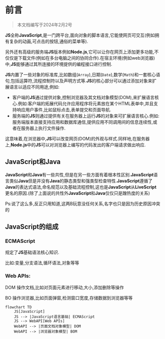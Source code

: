 # 前言

> 本文档编写于2024年2月2号

**JS**全称**JavaScript**,是一门跨平台,面向对象的脚本语言,它能使网页可交互(例如拥有复杂的动画,可点击的按钮,通俗的菜单等).

另外还有高级的服务端**JS**版本例如**Node.js**,它可以让你在网页上添加更多功能,不仅仅是下载文件(例如在多台电脑之间的协同合作).在宿主环境(例如web浏览器)中,**JS**能够通过其所连接的环境提供的编程接口进行控制.

**JS**内置了一些对象的标准库,比如数组(`Array`),日期(`Date`),数学(`Math`)和一套核心语句,包括运算符,流程控制符以及声明方式等.**JS**的核心部分可以通过添加对象来扩展语言以适应不同用途,例如:

* 客户端的**JS**通过提供对象,控制浏览器及其文档对象模型(DOM),来扩展语言核心.例如:客户端的拓展代码允许应用程序将元素放在某个HTML表单中,并且支持响应用户事件,比如鼠标点击,表单提交和页面导航.
* 服务端的**JS**则通过提供有关在服务器上运行**JS**的对象来可扩展语言核心.例如:服务端版本直接支持应用和数据库通信,提供应用不同调用间的信息连续性,或者在服务器上执行文件操作.

这意味着,在浏览器中,**JS**可以改变网页(DOM)的外观与样式.同样地,在服务器上,**Node.js**中的**JS**可以对浏览器上编写的代码发出的客户端请求做出响应.

## JavaScript和Java

**JavaScript**和**Java**有一些共性,但是在另一些方面有着根本性区别.**JavaScript**语言类似**Java**但是并没有**Java**的静态类型和强类型检查特性.**JavaScript**遵循了**Java**的表达式语法,命名规范以及基础流程控制,这也是**JavaScript**从**LiveScript**更名的原因.(除了上面说的共性外**JavaScript**和**Java**仅仅只是蹭热度的关系)

Ps:说了这么多,反正只用知道,这两B玩意没任何关系,名字也只是因为历史原因冲突的

## JavaScript的组成

### ECMAScript

规定了**JS**基础语法核心知识.

比如:变量,分支语法,循环语法,对象等等

### Web APIs:

DOM 操作文档,比如对页面元素进行移动,大小,添加删除等操作

BO 操作浏览器,比如页面弹窗,检测窗口宽度,存储数据到浏览器等等

```mermaid
flowchart TD
    JS[JavaScript]
    JS --> |JavaScript语言基础| ECMAScript
    JS --> WebAPI[Web APIs]
    WebAPI --> |页面文档对象模型| DOM
    WebAPI --> |浏览器对象模型| BOM
```
